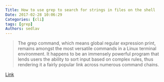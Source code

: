 ```yaml
---
Title: How to use grep to search for strings in files on the shell
Date: 2017-02-28 10:06:29
Categories: [cli]
tags: [grep]
Authors: sedlav
---
```


> The grep command, which means global regular expression print, remains amongst the most versatile commands in a Linux terminal environment. It happens to be an immensely powerful program that lends users the ability to sort input based on complex rules, thus rendering it a fairly popular link across numerous command chains.

[Link](https://www.howtoforge.com/tutorial/linux-grep-command/)

